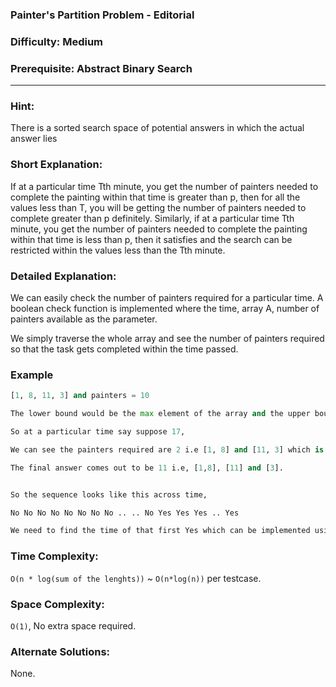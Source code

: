 ### **Painter's Partition Problem - Editorial**

### **Difficulty**: Medium

### **Prerequisite**: Abstract Binary Search
---
### **Hint:**

There is a sorted search space of potential answers in which the actual answer lies

### **Short Explanation**:

If at a particular time Tth minute, you get the number of painters needed to complete the painting within that time is greater than p, then for all the values less than T, you will be getting the number of painters needed to complete greater than p definitely. Similarly, if at a particular time Tth minute, you get the number of painters needed to complete the painting within that time is less than p, then it satisfies and the search can be restricted within the values less than the Tth minute.

### **Detailed Explanation**:

We can easily check the number of painters required for a particular time. A boolean check function is implemented where the time, array A, number of painters available as the parameter.

We simply traverse the whole array and see the number of painters required so that the task gets completed within the time passed.

### Example

```python
[1, 8, 11, 3] and painters = 10

The lower bound would be the max element of the array and the upper bound is the sum of the elements initially. (lower bound because below that, a board will always remain left not painted and the solution becomes impossible, upper bound because when only one painter is available then the time is the sum of the lengths).

So at a particular time say suppose 17,

We can see the painters required are 2 i.e [1, 8] and [11, 3] which is feasible so now check for values lesser than 17.

The final answer comes out to be 11 i.e, [1,8], [11] and [3].


So the sequence looks like this across time,

No No No No No No No No .. .. No Yes Yes Yes .. Yes

We need to find the time of that first Yes which can be implemented using binary search since the function is monotonic in nature.
```

### **Time Complexity**:
`O(n * log(sum of the lenghts))` ~ `O(n*log(n))` per testcase.

### **Space Complexity**:

`O(1)`, No extra space required.

### **Alternate Solutions**:
None.
